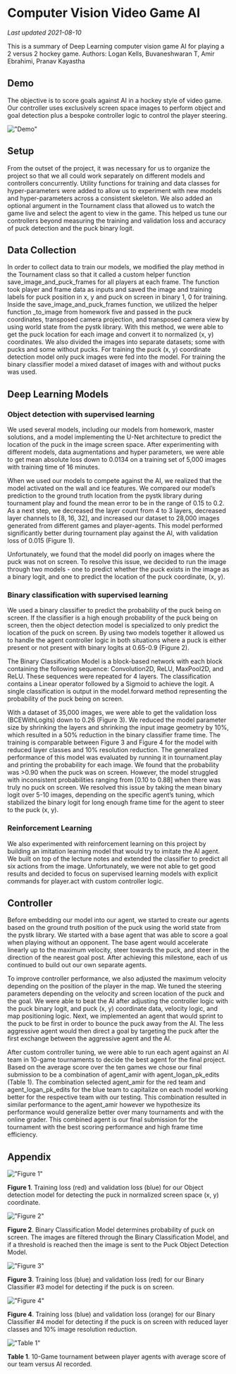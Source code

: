 # Computer Vision Video Game AI

*Last updated 2021-08-10*

This is a summary of Deep Learning computer vision game AI for playing a 2 versus 2 hockey game.
Authors: Logan Kells, Buvaneshwaran T, Amir Ebrahimi, Pranav Kayastha

## Demo
The objective is to score goals against AI in a hockey style of video game. Our controller uses exclusively screen space images to perform object and goal detection plus a bespoke controller logic to control the player steering.

!["Demo"](https://media.giphy.com/media/8CoBb5XgGoQG9nFnu0/giphy.gif "Demo")

## Setup
From the outset of the project, it was necessary for us to organize the project so that we all could work separately on different models and controllers concurrently. Utility functions for training and data classes for hyper-parameters were added to allow us to experiment with new models and hyper-parameters across a consistent skeleton. We also added an optional argument in the Tournament class that allowed us to watch the game live and select the agent to view in the game. This helped us tune our controllers beyond measuring the training and validation loss and accuracy of puck detection and the puck binary logit.

## Data Collection
In order to collect data to train our models, we modified the play method in the Tournament class so that it called a custom helper function save_image_and_puck_frames for all players at each frame. The function took player and frame data as inputs and saved the image and training labels for puck position in x, y and puck on screen in binary 1, 0 for training. Inside the save_image_and_puck_frames function, we utilized the helper function _to_image from homework five and passed in the puck coordinates, transposed camera projection, and transposed camera view by using world state from the pystk library. With this method, we were able to get the puck location for each image and convert it to normalized (x, y) coordinates. We also divided the images into separate datasets; some with pucks and some without pucks. For training the puck (x, y) coordinate detection model only puck images were fed into the model. For training the binary classifier model a mixed dataset of images with and without pucks was used.

## Deep Learning Models
### Object detection with supervised learning
We used several models, including our models from homework, master solutions, and a model implementing the U-Net architecture to predict the location of the puck in the image screen space.  After experimenting with different models, data augmentations and hyper parameters, we were able to get mean absolute loss down to 0.0134 on a training set of 5,000 images with training time of 16 minutes. 

When we used our models to compete against the AI, we realized that the model activated on the wall and ice features. We compared our model’s prediction to the ground truth location from the pystk library during tournament play and found the mean error to be in the range of 0.15 to 0.2. As a next step, we decreased the layer count from 4 to 3 layers, decreased layer channels to [8, 16, 32], and increased our dataset to 28,000 images generated from different games and player-agents. This model performed significantly better during tournament play against the AI, with validation loss of 0.015 (Figure 1).

Unfortunately, we found that the model did poorly on images where the puck was not on screen. To resolve this issue, we decided to run the image through two models - one to predict whether the puck exists in the image as a binary logit, and one to predict the location of the puck coordinate, (x, y).

### Binary classification with supervised learning
We used a binary classifier to predict the probability of the puck being on screen. If the classifier is a high enough probability of the puck being on screen, then the object detection model is specialized to only predict the location of the puck on screen. By using two models together it allowed us to handle the agent controller logic in both situations where a puck is either present or not present with binary logits at 0.65-0.9 (Figure 2).

The Binary Classification Model is a block-based network with each block containing the following sequence: Convolution2D, ReLU, MaxPool2D, and ReLU. These sequences were repeated for 4 layers. The classification contains a Linear operator followed by a Sigmoid to achieve the logit. A single classification is output in the model.forward method representing the probability of the puck being on screen.

With a dataset of 35,000 images, we were able to get the validation loss (BCEWithLogits) down to 0.26 (Figure 3). We reduced the model parameter size by shrinking the layers and shrinking the input image geometry by 10%, which resulted in a 50% reduction in the binary classifier frame time. The training is comparable between Figure 3 and Figure 4 for the model with reduced layer classes and 10% resolution reduction. The generalized performance of this model was evaluated by running it in tournament.play and printing the probability for each image. We found that the probability was >0.90 when the puck was on screen. However, the model struggled with inconsistent probabilities ranging from [0.10 to 0.88] when there was truly no puck on screen. We resolved this issue by taking the mean binary logit over 5-10 images, depending on the specific agent’s tuning, which stabilized the binary logit for long enough frame time for the agent to steer to the puck (x, y).

### Reinforcement Learning
We also experimented with reinforcement learning on this project by building an imitation learning model that would try to imitate the AI agent. We built on top of the lecture notes and extended the classifier to predict all six actions from the image. Unfortunately, we were not able to get good results and decided to focus on supervised learning models with explicit commands for player.act with custom controller logic.

## Controller
Before embedding our model into our agent, we started to create our agents based on the ground truth position of the puck using the world state from the pystk library. We started with a base agent that was able to score a goal when playing without an opponent. The base agent would accelerate linearly up to the maximum velocity, steer towards the puck, and steer in the direction of the nearest goal post. After achieving this milestone, each of us continued to build out our own separate agents.

To improve controller performance, we also adjusted the maximum velocity depending on the position of the player in the map. We tuned the steering parameters depending on the velocity and screen location of the puck and the goal. We were able to beat the AI after adjusting the controller logic with the puck binary logit, and puck (x, y) coordinate data, velocity logic, and map positioning logic. Next, we implemented an agent that would sprint to the puck to be first in order to bounce the puck away from the AI. The less aggressive agent would then direct a goal by targeting the puck after the first exchange between the aggressive agent and the AI. 

After custom controller tuning, we were able to run each agent against an AI team in 10-game tournaments to decide the best agent for the final project. Based on the average score over the ten games we chose our final submission to be a combination of agent_amir with agent_logan_pk_edits (Table 1). The combination selected agent_amir for the red team and agent_logan_pk_edits for the blue team to capitalize on each model working better for the respective team with our testing. This combination resulted in similar performance to the agent_amir however we hypothesize its performance would generalize better over many tournaments and with the online grader. This combined agent is our final submission for the tournament with the best scoring performance and high frame time efficiency.

## Appendix

!["Figure 1"](../images/computer-vision-video-game-ai/figure1.png "Figure 1")

**Figure 1**. Training loss (red) and validation loss (blue) for our Object detection model for detecting the puck in normalized screen space (x, y) coordinate.

!["Figure 2"](../images/computer-vision-video-game-ai/figure2.png "Figure 2")

**Figure 2**. Binary Classification Model determines probability of puck on screen. The images are filtered through the Binary Classification Model, and if a threshold is reached then the image is sent to the Puck Object Detection Model.


!["Figure 3"](../images/computer-vision-video-game-ai/figure3.png "Figure 3")

**Figure 3**. Training loss (blue) and validation loss (red) for our Binary Classifier #3 model for detecting if the puck is on screen.


!["Figure 4"](../images/computer-vision-video-game-ai/figure4.png "Figure 4")

**Figure 4**. Training loss (blue) and validation loss (orange) for our Binary Classifier #4 model for detecting if the puck is on screen with reduced layer classes and 10% image resolution reduction.


!["Table 1"](../images/computer-vision-video-game-ai/table1.png "Table 1")

**Table 1**. 10-Game tournament between player agents with average score of our team versus AI recorded.
